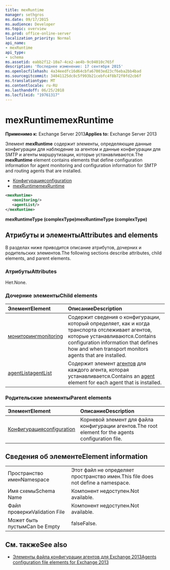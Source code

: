 ```yaml
---
title: mexRuntime
manager: sethgros
ms.date: 09/17/2015
ms.audience: Developer
ms.topic: overview
ms.prod: office-online-server
localization_priority: Normal
api_name:
- mexRuntime
api_type:
- schema
ms.assetid: eabb2f12-10a7-4ce2-ae4b-9c04010c765f
description: 'Последнее изменение: 17 сентября 2015'
ms.openlocfilehash: 4a34eedfc16d64cbfa67003ed23cf6eba2bb4bad
ms.sourcegitcommit: 34041125dc8c5f993b21cebfc4f8b72f0fd2cb6f
ms.translationtype: MT
ms.contentlocale: ru-RU
ms.lasthandoff: 06/25/2018
ms.locfileid: "19761317"
---
```

# <a name="mexruntime"></a><span data-ttu-id="0d578-103">mexRuntime</span><span class="sxs-lookup"><span data-stu-id="0d578-103">mexRuntime</span></span>
  
<span data-ttu-id="0d578-104">**Применимо к:** Exchange Server 2013</span><span class="sxs-lookup"><span data-stu-id="0d578-104">**Applies to:** Exchange Server 2013</span></span>
  
<span data-ttu-id="0d578-105">Элемент **mexRuntime** содержит элементы, определяющие данные конфигурации для наблюдение за агентом и данные конфигурации для SMTP и агенты маршрутизации, которые устанавливаются.</span><span class="sxs-lookup"><span data-stu-id="0d578-105">The **mexRuntime** element contains elements that define configuration information for agent monitoring and configuration information for SMTP and routing agents that are installed.</span></span> 
  
- [<span data-ttu-id="0d578-106">Конфигурация</span><span class="sxs-lookup"><span data-stu-id="0d578-106">configuration</span></span>](configuration.md)  
- [<span data-ttu-id="0d578-107">mexRuntime</span><span class="sxs-lookup"><span data-stu-id="0d578-107">mexRuntime</span></span>](mexruntime.md)
  
```XML
<mexRuntime>
   <monitoring/>
   <agentList/>
</mexRuntime>
```

<span data-ttu-id="0d578-108">**mexRuntimeType (complexType)**</span><span class="sxs-lookup"><span data-stu-id="0d578-108">**mexRuntimeType (complexType)**</span></span>

## <a name="attributes-and-elements"></a><span data-ttu-id="0d578-109">Атрибуты и элементы</span><span class="sxs-lookup"><span data-stu-id="0d578-109">Attributes and elements</span></span>

<span data-ttu-id="0d578-110">В разделах ниже приводится описание атрибутов, дочерних и родительских элементов.</span><span class="sxs-lookup"><span data-stu-id="0d578-110">The following sections describe attributes, child elements, and parent elements.</span></span>
  
### <a name="attributes"></a><span data-ttu-id="0d578-111">Атрибуты</span><span class="sxs-lookup"><span data-stu-id="0d578-111">Attributes</span></span>

<span data-ttu-id="0d578-112">Нет.</span><span class="sxs-lookup"><span data-stu-id="0d578-112">None.</span></span>
  
### <a name="child-elements"></a><span data-ttu-id="0d578-113">Дочерние элементы</span><span class="sxs-lookup"><span data-stu-id="0d578-113">Child elements</span></span>

|<span data-ttu-id="0d578-114">**Элемент**</span><span class="sxs-lookup"><span data-stu-id="0d578-114">**Element**</span></span>|<span data-ttu-id="0d578-115">**Описание**</span><span class="sxs-lookup"><span data-stu-id="0d578-115">**Description**</span></span>|
|:-----|:-----|
|[<span data-ttu-id="0d578-116">мониторинг</span><span class="sxs-lookup"><span data-stu-id="0d578-116">monitoring</span></span>](monitoring.md) <br/> |<span data-ttu-id="0d578-117">Содержит сведения о конфигурации, который определяет, как и когда транспорта отслеживает агентов, которые устанавливаются.</span><span class="sxs-lookup"><span data-stu-id="0d578-117">Contains configuration information that defines how and when transport monitors agents that are installed.</span></span>  <br/> |
|[<span data-ttu-id="0d578-118">agentList</span><span class="sxs-lookup"><span data-stu-id="0d578-118">agentList</span></span>](agentlist.md) <br/> |<span data-ttu-id="0d578-119">Содержит элемент [агентов](agent.md) для каждого агента, которая устанавливается.</span><span class="sxs-lookup"><span data-stu-id="0d578-119">Contains an [agent](agent.md) element for each agent that is installed.</span></span>  <br/> |
   
### <a name="parent-elements"></a><span data-ttu-id="0d578-120">Родительские элементы</span><span class="sxs-lookup"><span data-stu-id="0d578-120">Parent elements</span></span>

|<span data-ttu-id="0d578-121">**Элемент**</span><span class="sxs-lookup"><span data-stu-id="0d578-121">**Element**</span></span>|<span data-ttu-id="0d578-122">**Описание**</span><span class="sxs-lookup"><span data-stu-id="0d578-122">**Description**</span></span>|
|:-----|:-----|
|[<span data-ttu-id="0d578-123">Конфигурация</span><span class="sxs-lookup"><span data-stu-id="0d578-123">configuration</span></span>](configuration.md) <br/> |<span data-ttu-id="0d578-124">Корневой элемент для файла конфигурации агентов.</span><span class="sxs-lookup"><span data-stu-id="0d578-124">The root element for the agents configuration file.</span></span>  <br/> |
   
## <a name="element-information"></a><span data-ttu-id="0d578-125">Сведения об элементе</span><span class="sxs-lookup"><span data-stu-id="0d578-125">Element information</span></span>

|||
|:-----|:-----|
|<span data-ttu-id="0d578-126">Пространство имен</span><span class="sxs-lookup"><span data-stu-id="0d578-126">Namespace</span></span>  <br/> |<span data-ttu-id="0d578-127">Этот файл не определяет пространство имен.</span><span class="sxs-lookup"><span data-stu-id="0d578-127">This file does not define a namespace.</span></span>  <br/> |
|<span data-ttu-id="0d578-128">Имя схемы</span><span class="sxs-lookup"><span data-stu-id="0d578-128">Schema Name</span></span>  <br/> |<span data-ttu-id="0d578-129">Компонент недоступен.</span><span class="sxs-lookup"><span data-stu-id="0d578-129">Not available.</span></span>  <br/> |
|<span data-ttu-id="0d578-130">Файл проверки</span><span class="sxs-lookup"><span data-stu-id="0d578-130">Validation File</span></span>  <br/> |<span data-ttu-id="0d578-131">Компонент недоступен.</span><span class="sxs-lookup"><span data-stu-id="0d578-131">Not available.</span></span>  <br/> |
|<span data-ttu-id="0d578-132">Может быть пустым</span><span class="sxs-lookup"><span data-stu-id="0d578-132">Can be Empty</span></span>  <br/> |<span data-ttu-id="0d578-133">false</span><span class="sxs-lookup"><span data-stu-id="0d578-133">False.</span></span>  <br/> |
   
## <a name="see-also"></a><span data-ttu-id="0d578-134">См. также</span><span class="sxs-lookup"><span data-stu-id="0d578-134">See also</span></span>

- [<span data-ttu-id="0d578-135">Элементы файла конфигурации агентов для Exchange 2013</span><span class="sxs-lookup"><span data-stu-id="0d578-135">Agents configuration file elements for Exchange 2013</span></span>](agents-configuration-file-elements-for-exchange-2013.md)

